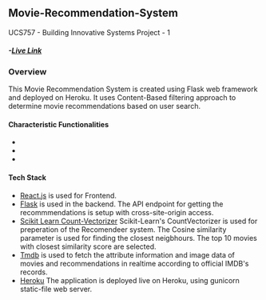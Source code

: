 ## Movie-Recommendation-System
UCS757 - Building Innovative Systems
Project - 1
##### -[Live Link](https://ucs757-p1-mrs-101803201.herokuapp.com/)
### Overview
This Movie Recommendation System is created using Flask web framework and deployed on Heroku. 
It uses Content-Based filtering approach to determine movie recommendations based on user search.
#### Characteristic Functionalities
-
-
-
#### Tech Stack
- [React.js](https://github.com/facebook/react) is used for Frontend.
- [Flask](https://github.com/pallets/flask) is used in the backend. The API endpoint for getting the recommmendations is setup with cross-site-origin access.
- [Scikit Learn Count-Vectorizer](https://github.com/scikit-learn/scikit-learn) Scikit-Learn's CountVectorizer is used for preperation of the Recomendeer system. The Cosine similarity parameter is used for finding the closest neigbhours. The top 10 movies with closest similarity score are selected.
- [Tmdb](https://github.com/gajus/tmdb) is used to fetch the attribute information and image data of movies and recommendations in realtime according to official IMDB's records.
- [Heroku](https://github.com/heroku/heroku-buildpack-python) The application is deployed live on Heroku, using gunicorn static-file web server.

